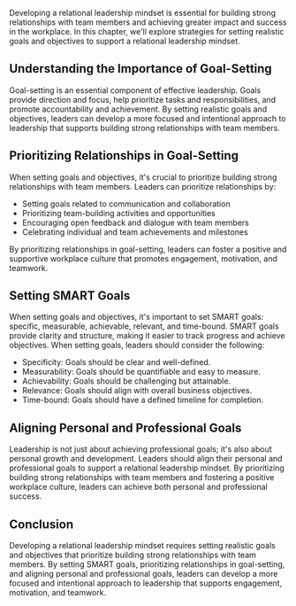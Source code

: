 
Developing a relational leadership mindset is essential for building strong relationships with team members and achieving greater impact and success in the workplace. In this chapter, we'll explore strategies for setting realistic goals and objectives to support a relational leadership mindset.

Understanding the Importance of Goal-Setting
--------------------------------------------

Goal-setting is an essential component of effective leadership. Goals provide direction and focus, help prioritize tasks and responsibilities, and promote accountability and achievement. By setting realistic goals and objectives, leaders can develop a more focused and intentional approach to leadership that supports building strong relationships with team members.

Prioritizing Relationships in Goal-Setting
------------------------------------------

When setting goals and objectives, it's crucial to prioritize building strong relationships with team members. Leaders can prioritize relationships by:

* Setting goals related to communication and collaboration
* Prioritizing team-building activities and opportunities
* Encouraging open feedback and dialogue with team members
* Celebrating individual and team achievements and milestones

By prioritizing relationships in goal-setting, leaders can foster a positive and supportive workplace culture that promotes engagement, motivation, and teamwork.

Setting SMART Goals
-------------------

When setting goals and objectives, it's important to set SMART goals: specific, measurable, achievable, relevant, and time-bound. SMART goals provide clarity and structure, making it easier to track progress and achieve objectives. When setting goals, leaders should consider the following:

* Specificity: Goals should be clear and well-defined.
* Measurability: Goals should be quantifiable and easy to measure.
* Achievability: Goals should be challenging but attainable.
* Relevance: Goals should align with overall business objectives.
* Time-bound: Goals should have a defined timeline for completion.

Aligning Personal and Professional Goals
----------------------------------------

Leadership is not just about achieving professional goals; it's also about personal growth and development. Leaders should align their personal and professional goals to support a relational leadership mindset. By prioritizing building strong relationships with team members and fostering a positive workplace culture, leaders can achieve both personal and professional success.

Conclusion
----------

Developing a relational leadership mindset requires setting realistic goals and objectives that prioritize building strong relationships with team members. By setting SMART goals, prioritizing relationships in goal-setting, and aligning personal and professional goals, leaders can develop a more focused and intentional approach to leadership that supports engagement, motivation, and teamwork.
